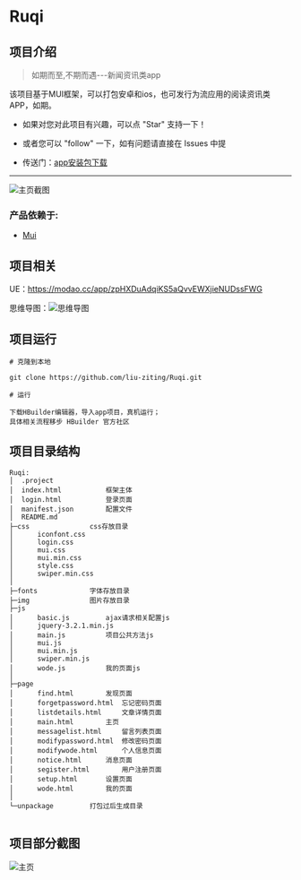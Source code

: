 # Ruqi

## 项目介绍

> 如期而至,不期而遇---新闻资讯类app

该项目基于MUI框架，可以打包安卓和ios，也可发行为流应用的阅读资讯类APP，如期。

* 如果对您对此项目有兴趣，可以点 "Star" 支持一下！

* 或者您可以 "follow" 一下，如有问题请直接在 Issues 中提

* 传送门：[app安装包下载][4]

----------


![主页截图][1]

### 产品依赖于:
 - [Mui][2]

## 项目相关

UE：https://modao.cc/app/zpHXDuAdqiKS5aQvvEWXjieNUDssFWG

思维导图：![思维导图][3]


## 项目运行

    # 克隆到本地
	
    git clone https://github.com/liu-ziting/Ruqi.git
	
	# 运行
	
    下载HBuilder编辑器，导入app项目，真机运行；
	具体相关流程移步 HBuilder 官方社区
	

## 项目目录结构
```
Ruqi:
│  .project
│  index.html			框架主体
│  login.html			登录页面
│  manifest.json		配置文件
│  README.md
├─css				css存放目录
│      iconfont.css
│      login.css
│      mui.css
│      mui.min.css
│      style.css
│      swiper.min.css
│      
├─fonts				字体存放目录
├─img				图片存放目录
├─js
│      basic.js			ajax请求相关配置js
│      jquery-3.2.1.min.js
│      main.js			项目公共方法js
│      mui.js
│      mui.min.js
│      swiper.min.js
│      wode.js			我的页面js
│      
├─page
│      find.html		发现页面
│      forgetpassword.html	忘记密码页面
│      listdetails.html		文章详情页面
│      main.html		主页
│      messagelist.html		留言列表页面
│      modifypassword.html	修改密码页面
│      modifywode.html		个人信息页面
│      notice.html		消息页面
│      segister.html		用户注册页面
│      setup.html		设置页面
│      wode.html		我的页面
│      
└─unpackage			打包过后生成目录
                
```		

## 项目部分截图

![主页][1]


  [1]: http://tc.lihail.cn/Notes_1511630833913.jpg
  [2]: https://dev.dcloud.net.cn/mui/getting-started/
  [3]: http://tc.lihail.cn/swdt.png
  [4]: http://tc.lihail.cn/RUQI.apk
  [5]: https://ask.dcloud.net.cn/explore/

  


